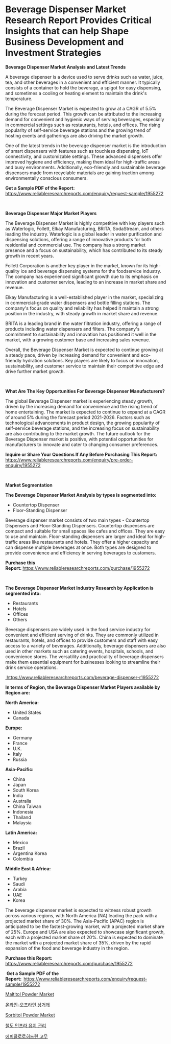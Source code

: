 <p><h1>Beverage Dispenser Market Research Report Provides Critical Insights that can help Shape Business Development and Investment Strategies</h1></p><p><strong>Beverage Dispenser Market Analysis and Latest Trends</strong></p>
<p><p>A beverage dispenser is a device used to serve drinks such as water, juice, tea, and other beverages in a convenient and efficient manner. It typically consists of a container to hold the beverage, a spigot for easy dispensing, and sometimes a cooling or heating element to maintain the drink's temperature.</p><p>The Beverage Dispenser Market is expected to grow at a CAGR of 5.5% during the forecast period. This growth can be attributed to the increasing demand for convenient and hygienic ways of serving beverages, especially in commercial settings such as restaurants, hotels, and offices. The rising popularity of self-service beverage stations and the growing trend of hosting events and gatherings are also driving the market growth.</p><p>One of the latest trends in the beverage dispenser market is the introduction of smart dispensers with features such as touchless dispensing, IoT connectivity, and customizable settings. These advanced dispensers offer improved hygiene and efficiency, making them ideal for high-traffic areas and busy environments. Additionally, eco-friendly and sustainable beverage dispensers made from recyclable materials are gaining traction among environmentally conscious consumers.</p></p>
<p><strong>Get a Sample PDF of the Report:&nbsp;</strong> <a href="https://www.reliableresearchreports.com/enquiry/request-sample/1955272">https://www.reliableresearchreports.com/enquiry/request-sample/1955272</a></p>
<p>&nbsp;</p>
<p><strong>Beverage Dispenser Major Market Players</strong></p>
<p><p>The Beverage Dispenser Market is highly competitive with key players such as Waterlogic, Follett, Elkay Manufacturing, BRITA, SodaStream, and others leading the industry. Waterlogic is a global leader in water purification and dispensing solutions, offering a range of innovative products for both residential and commercial use. The company has a strong market presence and a focus on sustainability, which has contributed to its steady growth in recent years.</p><p>Follett Corporation is another key player in the market, known for its high-quality ice and beverage dispensing systems for the foodservice industry. The company has experienced significant growth due to its emphasis on innovation and customer service, leading to an increase in market share and revenue.</p><p>Elkay Manufacturing is a well-established player in the market, specializing in commercial-grade water dispensers and bottle filling stations. The company's focus on quality and reliability has helped it maintain a strong position in the industry, with steady growth in market share and revenue.</p><p>BRITA is a leading brand in the water filtration industry, offering a range of products including water dispensers and filters. The company's commitment to sustainability and innovation has positioned it well in the market, with a growing customer base and increasing sales revenue.</p><p>Overall, the Beverage Dispenser Market is expected to continue growing at a steady pace, driven by increasing demand for convenient and eco-friendly hydration solutions. Key players are likely to focus on innovation, sustainability, and customer service to maintain their competitive edge and drive further market growth.</p></p>
<p>&nbsp;</p>
<p><strong>What Are The Key Opportunities For Beverage Dispenser Manufacturers?</strong></p>
<p><p>The global Beverage Dispenser market is experiencing steady growth, driven by the increasing demand for convenience and the rising trend of home entertaining. The market is expected to continue to expand at a CAGR of around 5% during the forecast period 2021-2026. Factors such as technological advancements in product design, the growing popularity of self-service beverage stations, and the increasing focus on sustainability are also contributing to the market growth. The future outlook for the Beverage Dispenser market is positive, with potential opportunities for manufacturers to innovate and cater to changing consumer preferences.</p></p>
<p><strong>Inquire or Share Your Questions If Any Before Purchasing This Report:</strong> <a href="https://www.reliableresearchreports.com/enquiry/pre-order-enquiry/1955272">https://www.reliableresearchreports.com/enquiry/pre-order-enquiry/1955272</a></p>
<p>&nbsp;</p>
<p><strong>Market Segmentation</strong></p>
<p><strong>The Beverage Dispenser Market Analysis by types is segmented into:</strong></p>
<p><ul><li>Countertop Dispenser</li><li>Floor–Standing Dispenser</li></ul></p>
<p><p>Beverage dispenser market consists of two main types - Countertop Dispensers and Floor-Standing Dispensers. Countertop dispensers are compact and suitable for small spaces like cafes and offices. They are easy to use and maintain. Floor-standing dispensers are larger and ideal for high-traffic areas like restaurants and hotels. They offer a higher capacity and can dispense multiple beverages at once. Both types are designed to provide convenience and efficiency in serving beverages to customers.</p></p>
<p><strong>Purchase this Report:&nbsp;</strong><a href="https://www.reliableresearchreports.com/purchase/1955272">https://www.reliableresearchreports.com/purchase/1955272</a></p>
<p>&nbsp;</p>
<p><strong>The Beverage Dispenser Market Industry Research by Application is segmented into:</strong></p>
<p><ul><li>Restaurants</li><li>Hotels</li><li>Offices</li><li>Others</li></ul></p>
<p><p>Beverage dispensers are widely used in the food service industry for convenient and efficient serving of drinks. They are commonly utilized in restaurants, hotels, and offices to provide customers and staff with easy access to a variety of beverages. Additionally, beverage dispensers are also used in other markets such as catering events, hospitals, schools, and convenience stores. The versatility and practicality of beverage dispensers make them essential equipment for businesses looking to streamline their drink service operations.</p></p>
<p><a href="https://www.reliableresearchreports.com/beverage-dispenser-r1955272">&nbsp;https://www.reliableresearchreports.com/beverage-dispenser-r1955272</a></p>
<p><strong>In terms of Region, the Beverage Dispenser Market Players available by Region are:</strong></p>
<p>
    <p> <strong> North America: </strong>
        <ul>
            <li>United States</li>
            <li>Canada</li>
        </ul>
        </p> 
    <p> <strong> Europe: </strong>
        <ul>
            <li>Germany</li>
            <li>France</li>
            <li>U.K.</li>
            <li>Italy</li>
            <li>Russia</li>
        </ul>
        </p> 
    <p> <strong> Asia-Pacific: </strong>
        <ul>
            <li>China</li>
            <li>Japan</li>
            <li>South Korea</li>
            <li>India</li>
            <li>Australia</li>
            <li>China Taiwan</li>
            <li>Indonesia</li>
            <li>Thailand</li>
            <li>Malaysia</li>
        </ul>
        </p> 
    <p> <strong> Latin America: </strong>
        <ul>
            <li>Mexico</li>
            <li>Brazil</li>
            <li>Argentina Korea</li>
            <li>Colombia</li>
        </ul>
        </p> 
    <p> <strong> Middle East & Africa: </strong>
        <ul>
            <li>Turkey</li>
            <li>Saudi</li>
            <li>Arabia</li>
            <li>UAE</li>
            <li>Korea</li>
        </ul>
    </p>
    </p>
<p><p>The beverage dispenser market is expected to witness robust growth across various regions, with North America (NA) leading the pack with a projected market share of 30%. The Asia-Pacific (APAC) region is anticipated to be the fastest-growing market, with a projected market share of 25%. Europe and USA are also expected to showcase significant growth, each with a projected market share of 20%. China is expected to dominate the market with a projected market share of 35%, driven by the rapid expansion of the food and beverage industry in the region.</p></p>
<p><strong>Purchase this Report: </strong><a href="https://www.reliableresearchreports.com/purchase/1955272">https://www.reliableresearchreports.com/purchase/1955272</a></p>
<p>&nbsp;<strong>Get a Sample PDF of the Report:&nbsp;&nbsp;</strong><a href="https://www.reliableresearchreports.com/enquiry/request-sample/1955272">https://www.reliableresearchreports.com/enquiry/request-sample/1955272</a></p>
<p><strong></strong></p>
<p><p><a href="https://github.com/jsmusil/Market-Research-Report-List-2/blob/main/maltitol-powder-market.md">Maltitol Powder Market</a></p><p><a href="https://github.com/sammyUltyylrich9067856/Market-Research-Report-List-1/blob/main/451008017174.md">온라인-오프라인 상거래</a></p><p><a href="https://github.com/yemakinde/Market-Research-Report-List-2/blob/main/sorbitol-powder-market.md">Sorbitol Powder Market</a></p><p><a href="https://github.com/trmesnao7959541/Market-Research-Report-List-1/blob/main/990391617175.md">철도 인프라 유지 관리</a></p><p><a href="https://medium.com/@jordybecker/2024%EB%85%84%EB%B6%80%ED%84%B0-2031%EB%85%84%EA%B9%8C%EC%A7%80%EC%9D%98-%EC%97%90%ED%94%BC%ED%81%B4%EB%A1%9C%EB%A1%9C%ED%95%98%EC%9D%B4%EB%93%9C%EB%A6%B0-%EA%B3%A0%EB%AC%B4-%EC%8B%9C%EC%9E%A5-%EB%B6%84%EC%84%9D-%EB%B0%8F-%ED%81%AC%EA%B8%B0-%EC%98%88%EC%B8%A1-42f5febe4759">에피클로로히드린 고무</a></p></p>